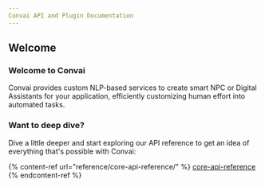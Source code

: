 ```yaml
---
Convai API and Plugin Documentation
---
```


## Welcome

### Welcome to Convai

Convai provides custom NLP-based services to create smart NPC or Digital Assistants for your application, efficiently customizing human effort into automated tasks.

### Want to deep dive?

Dive a little deeper and start exploring our API reference to get an idea of everything that's possible with Convai:

{% content-ref url="reference/core-api-reference/" %}
[core-api-reference](reference/core-api-reference/)
{% endcontent-ref %}
